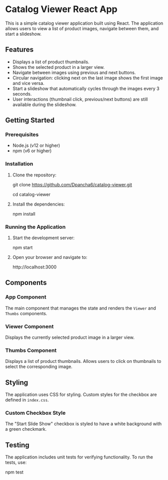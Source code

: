 # Catalog Viewer React App

This is a simple catalog viewer application built using React. The application allows users to view a list of product images, navigate between them, and start a slideshow.

## Features

- Displays a list of product thumbnails.
- Shows the selected product in a larger view.
- Navigate between images using previous and next buttons.
- Circular navigation: clicking next on the last image shows the first image and vice versa.
- Start a slideshow that automatically cycles through the images every 3 seconds.
- User interactions (thumbnail click, previous/next buttons) are still available during the slideshow.

## Getting Started

### Prerequisites

- Node.js (v12 or higher)
- npm (v6 or higher)

### Installation

1. Clone the repository:

   git clone https://github.com/Dpancha6/catalog-viewer.git
   
   cd catalog-viewer

3. Install the dependencies:

   npm install

### Running the Application

1. Start the development server:

   npm start

2. Open your browser and navigate to:

   http://localhost:3000

## Components

### App Component

The main component that manages the state and renders the `Viewer` and `Thumbs` components.

### Viewer Component

Displays the currently selected product image in a larger view.

### Thumbs Component

Displays a list of product thumbnails. Allows users to click on thumbnails to select the corresponding image.

## Styling

The application uses CSS for styling. Custom styles for the checkbox are defined in `index.css`.

### Custom Checkbox Style

The "Start Slide Show" checkbox is styled to have a white background with a green checkmark.

## Testing

The application includes unit tests for verifying functionality. To run the tests, use:

npm test
